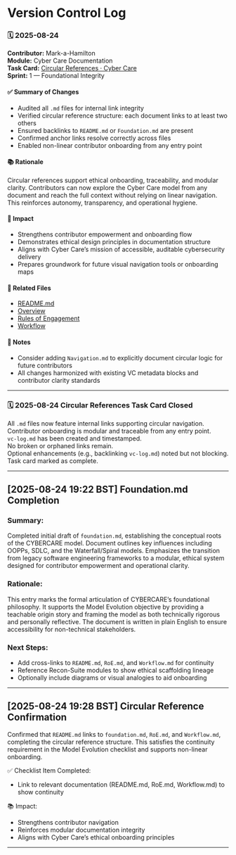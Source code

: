 # Version Control Log
### 🗓️ 2025-08-24  
**Contributor:** Mark-a-Hamilton  
**Module:** Cyber Care Documentation  
**Task Card:** [Circular References · Cyber Care](https://github.com/users/Mark-a-Hamilton/projects/3/views/1?pane=issue&itemId=125648767&issue=Mark-a-Hamilton%7CCyber-Care%7C3)  
**Sprint:** 1 — Foundational Integrity  

#### ✅ Summary of Changes  
- Audited all `.md` files for internal link integrity  
- Verified circular reference structure: each document links to at least two others  
- Ensured backlinks to `README.md` or `Foundation.md` are present  
- Confirmed anchor links resolve correctly across files  
- Enabled non-linear contributor onboarding from any entry point  

#### 📚 Rationale  
Circular references support ethical onboarding, traceability, and modular clarity. Contributors can now explore the Cyber Care model from any document and reach the full context without relying on linear navigation. This reinforces autonomy, transparency, and operational hygiene.

#### 🧭 Impact  
- Strengthens contributor empowerment and onboarding flow  
- Demonstrates ethical design principles in documentation structure  
- Aligns with Cyber Care’s mission of accessible, auditable cybersecurity delivery  
- Prepares groundwork for future visual navigation tools or onboarding maps  

#### 🔗 Related Files  
- [README.md](../README.md)  
- [Overview](./overview.md)
- [Rules of Engagement](./roe.md)
- [Workflow](./workflow.md)  

#### 🧾 Notes  
- Consider adding `Navigation.md` to explicitly document circular logic for future contributors  
- All changes harmonized with existing VC metadata blocks and contributor clarity standards  

---
### 🗓️ 2025-08-24 Circular References Task Card Closed  
All `.md` files now feature internal links supporting circular navigation.  
Contributor onboarding is modular and traceable from any entry point.  
`vc-log.md` has been created and timestamped.  
No broken or orphaned links remain.  
Optional enhancements (e.g., backlinking `vc-log.md`) noted but not blocking.  
Task card marked as complete.

---
## [2025-08-24 19:22 BST] Foundation.md Completion

### Summary:
Completed initial draft of `foundation.md`, establishing the conceptual roots of the CYBERCARE model. Document outlines key influences including OOPPs, SDLC, and the Waterfall/Spiral models. Emphasizes the transition from legacy software engineering frameworks to a modular, ethical system designed for contributor empowerment and operational clarity.

### Rationale:
This entry marks the formal articulation of CYBERCARE’s foundational philosophy. It supports the Model Evolution objective by providing a teachable origin story and framing the model as both technically rigorous and personally reflective. The document is written in plain English to ensure accessibility for non-technical stakeholders.

### Next Steps:
- Add cross-links to `README.md`, `RoE.md`, and `Workflow.md` for continuity
- Reference Recon-Suite modules to show ethical scaffolding lineage
- Optionally include diagrams or visual analogies to aid onboarding

---
## [2025-08-24 19:28 BST] Circular Reference Confirmation

Confirmed that `README.md` links to `foundation.md`, `RoE.md`, and `Workflow.md`, completing the circular reference structure. This satisfies the continuity requirement in the Model Evolution checklist and supports non-linear onboarding.

✅ Checklist Item Completed:
- Link to relevant documentation (README.md, RoE.md, Workflow.md) to show continuity

📚 Impact:
- Strengthens contributor navigation
- Reinforces modular documentation integrity
- Aligns with Cyber Care’s ethical onboarding principles

---
